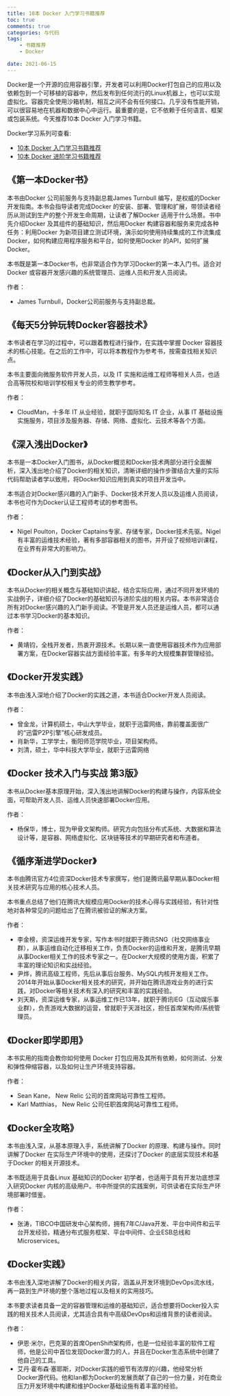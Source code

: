```yaml
---
title: 10本 Docker 入门学习书籍推荐
toc: true
comments: true
categories: 与代码
tags: 
	- 书籍推荐
	- Docker

date: 2021-06-15
---
```


Docker是一个开源的应用容器引擎，开发者可以利用Docker打包自己的应用以及依赖包到一个可移植的容器中，然后发布到任何流行的Linux机器上，也可以实现虚拟化。容器完全使用沙箱机制，相互之间不会有任何接口。几乎没有性能开销，可以很容易地在机器和数据中心中运行。最重要的是，它不依赖于任何语言、框架或包装系统。今天推荐10本 Docker 入门学习书籍。

Docker学习系列可查看:

- [10本 Docker 入门学习书籍推荐](https://102no.com/2021/06/15/10-docker-beginner-books/)
- [10本 Docker 进阶学习书籍推荐](https://102no.com/2021/06/17/10-docker-advanced-books/)


## 《第一本Docker书》

本书由Docker 公司前服务与支持副总裁James Turnbull 编写，是权威的Docker 开发指南。本书会指导读者完成Docker 的安装、部署、管理和扩展，带领读者经历从测试到生产的整个开发生命周期，让读者了解Docker 适用于什么场景。书中先介绍Docker 及其组件的基础知识，然后用Docker 构建容器和服务来完成各种任务：利用Docker 为新项目建立测试环境，演示如何使用持续集成的工作流集成Docker，如何构建应用程序服务和平台，如何使用Docker 的API，如何扩展Docker。

本书既是第一本Docker书，也非常适合作为学习Docker的第一本入门书。适合对Docker 或容器开发感兴趣的系统管理员、运维人员和开发人员阅读。

作者：

- James Turnbull，Docker公司前服务与支持副总裁。

## 《每天5分钟玩转Docker容器技术》

本书读者在学习的过程中，可以跟着教程进行操作，在实践中掌握 Docker 容器技术的核心技能。在之后的工作中，可以将本教程作为参考书，按需查找相关知识点。

本书主要面向微服务软件开发人员，以及 IT 实施和运维工程师等相关人员，也适合高等院校和培训学校相关专业的师生教学参考。

作者：

- CloudMan，十多年 IT 从业经验，就职于国际知名 IT 企业，从事 IT 基础设施实施服务，项目涉及服务器、存储、网络、虚拟化、云技术等各个方面。

## 《深入浅出Docker》

本书是一本Docker入门图书，从Docker概览和Docker技术两部分进行全面解析，深入浅出地介绍了Docker的相关知识，清晰详细的操作步骤结合大量的实际代码帮助读者学以致用，将Docker知识应用到真实的项目开发当中。

本书适合对Docker感兴趣的入门新手、Docker技术开发人员以及运维人员阅读，本书也可作为Docker认证工程师考试的参考图书。

作者：

- Nigel Poulton，Docker Captains专家、存储专家，Docker技术先驱。Nigel有丰富的运维技术经验，著有多部容器相关的图书，并开设了视频培训课程，在业界有非常大的影响力。


## 《Docker从入门到实战》

本书从Docker的相关概念与基础知识讲起，结合实际应用，通过不同开发环境的实战例子，详细介绍了Docker的基础知识与进阶实战的相关内容。本书非常适合所有对Docker感兴趣的入门新手阅读。不管是开发人员还是运维人员，都可以通过本书学习Docker的基本知识。

作者：

- 黄靖钧，全栈开发者，热衷开源技术。长期以来一直使用容器技术作为应用部署方案，在Docker容器实战方面经验丰富。有多年的大规模集群管理经验。

## 《Docker开发实践》

本书由浅入深地介绍了Docker的实践之道，本书适合Docker开发人员阅读。

作者：

- 曾金龙，计算机硕士，中山大学毕业，就职于迅雷网络，靠前覆盖面很广的“迅雷P2P引擎”核心研发成员。
- 肖新华，工学学士，衡阳师范学院毕业，项目架构师。
- 刘清，硕士，华中科技大学毕业，就职于迅雷网络

## 《Docker 技术入门与实战 第3版》

本书从Docker基本原理开始，深入浅出地讲解Docker的构建与操作，内容系统全面，可帮助开发人员、运维人员快速部署Docker应用。

作者：

- 杨保华，博士，现为甲骨文架构师。研究方向包括分布式系统、大数据和算法设计等，是容器、网络虚拟化、区块链等技术的早期研究者和布道者。


## 《循序渐进学Docker》

本书由腾讯官方4位资深Docker技术专家撰写，他们是腾讯最早期从事Docker相关技术研究与应用的核心技术人员。

本书重点总结了他们在腾讯大规模应用Docker的技术心得与实践经验，有针对性地对各种常见的问题给出了在腾讯被验证的解决方案。

作者：

- 李金榜，资深运维开发专家，写作本书时就职于腾讯SNG（社交网络事业群），从事运维自动化迁移相关工作，负责Docker的运维和开发，是腾讯早期从事Docker相关工作的技术专家之一。在Docker大规模的使用方面，积累了丰富的理论知识和实战经验。
- 尹烨，腾讯高级工程师，先后从事后台服务、MySQL内核开发相关工作。2014年开始从事Docker相关技术的研究，并开始在腾讯游戏业务的进行实践，对Docker等相关技术有深入的研究和丰富的实践经验。
- 刘天斯，资深运维专家，从事运维工作已13年，就职于腾讯IEG（互动娱乐事业群），负责游戏大数据的运营，曾就职于天涯社区，担任首席架构师/系统管理员。


## 《Docker即学即用》

本书实用的指南会教你如何使用 Docker 打包应用及其所有依赖，如何测试、分发和弹性伸缩容器，以及如何让生产环境支持容器。

作者：

- Sean Kane， New Relic 公司的首席网站可靠性工程师。
- Karl Matthias， New Relic 公司任职首席网站可靠性工程师。

## 《Docker全攻略》

本书由浅入深，从基本原理入手，系统讲解了Docker 的原理、构建与操作。同时讲解了Docker 在实际生产环境中的使用，还探讨了Docker 的底层实现技术和基于Docker 的相关开源技术。

本书既适用于具备Linux 基础知识的Docker 初学者，也适用于具有开发功底想深入研究Docker 内核的高级用户。书中所提供的实践案例，可供读者在实际生产环境部署时借鉴。

作者：

- 张涛，TIBCO中国研发中心架构师，拥有7年C/Java开发、平台中间件和云平台开发经验，精通分布式服务框架、平台中间件、企业ESB总线和Microservices。


## 《Docker实践》

本书由浅入深地讲解了Docker的相关内容，涵盖从开发环境到DevOps流水线，再一路到生产环境的整个落地过程以及相关的实用技巧。

本书要求读者具备一定的容器管理和运维的基础知识，适合想要将Docker投入实践的相关技术人员阅读，尤其适合具有中高级DevOps和运维背景的读者阅读。

作者：

- 伊恩·米尔，巴克莱的首席OpenShift架构师，也是一位经验丰富的软件工程师，他是公司中首位发现Docker潜力的人，并且在Docker生态系统中创建了他自己的工具。
- 艾丹·霍布森·塞耶斯，对Docker实践的细节有浓厚的兴趣，他经常分析Docker源代码。他和Ian都为Docker的发展贡献了自己的一份力量，对在商业压力开发环境中构建和维护Docker基础设施有着丰富的经验。


